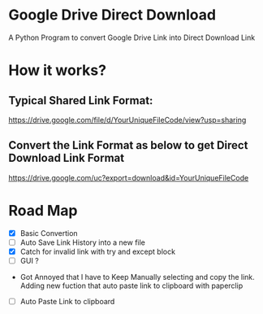# Google Drive Direct Download
A Python Program to convert Google Drive Link into Direct Download Link

# How it works?
## Typical Shared Link Format:
https://drive.google.com/file/d/YourUniqueFileCode/view?usp=sharing
## Convert the Link Format as below to get Direct Download Link Format
https://drive.google.com/uc?export=download&id=YourUniqueFileCode

# Road Map
- [x] Basic Convertion
- [ ] Auto Save Link History into a new file
- [x] Catch for invalid link with try and except block
- [ ] GUI ?

- Got Annoyed that I have to Keep Manually selecting and copy the link. Adding new fuction that auto paste link to clipboard with paperclip
- [ ] Auto Paste Link to clipboard

